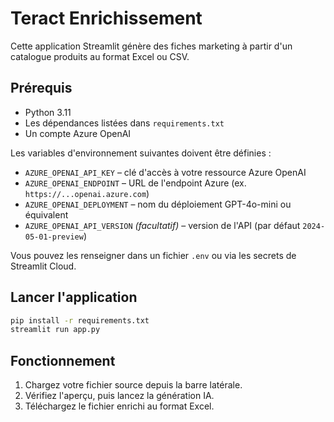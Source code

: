 # Teract Enrichissement

Cette application Streamlit génère des fiches marketing à partir d'un catalogue produits au format Excel ou CSV.

## Prérequis

- Python 3.11
- Les dépendances listées dans `requirements.txt`
- Un compte Azure OpenAI

Les variables d'environnement suivantes doivent être définies :

- `AZURE_OPENAI_API_KEY` – clé d'accès à votre ressource Azure OpenAI
- `AZURE_OPENAI_ENDPOINT` – URL de l'endpoint Azure (ex. `https://...openai.azure.com`)
- `AZURE_OPENAI_DEPLOYMENT` – nom du déploiement GPT-4o-mini ou équivalent
- `AZURE_OPENAI_API_VERSION` *(facultatif)* – version de l'API (par défaut `2024-05-01-preview`)

Vous pouvez les renseigner dans un fichier `.env` ou via les secrets de Streamlit Cloud.

## Lancer l'application

```bash
pip install -r requirements.txt
streamlit run app.py
```

## Fonctionnement

1. Chargez votre fichier source depuis la barre latérale.
2. Vérifiez l'aperçu, puis lancez la génération IA.
3. Téléchargez le fichier enrichi au format Excel.
